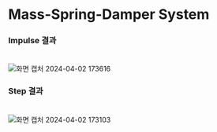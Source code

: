 # Mass-Spring-Damper System

###  Impulse 결과 <br><br>

![화면 캡처 2024-04-02 173616](https://github.com/lko9911/Matlab/assets/160494158/b37b9f47-6a24-4578-8b5f-6f2fe56f3543)

###  Step 결과 <br><br>

![화면 캡처 2024-04-02 173103](https://github.com/lko9911/Matlab/assets/160494158/c3e9af8f-297f-43c2-a9e1-ab0bd01d00e5)
